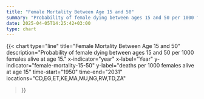 ```yaml
---
title: "Female Mortality Between Age 15 and 50"
summary: "Probability of female dying between ages 15 and 50 per 1000 females alive at age 15"
date: 2025-04-05T14:25:42+03:00
type: chart
---
```


{{< chart
    type="line"
    title="Female Mortality Between Age 15 and 50"
    description="Probability of female dying between ages 15 and 50 per 1000 females alive at age 15."
    x-indicator="year"
    x-label="Year"
    y-indicator="female-mortality-15-50"
    y-label="deaths per 1000 females alive at age 15"
    time-start="1950"
    time-end="2031"
    locations="CD,EG,ET,KE,MA,MU,NG,RW,TD,ZA"
>}}
